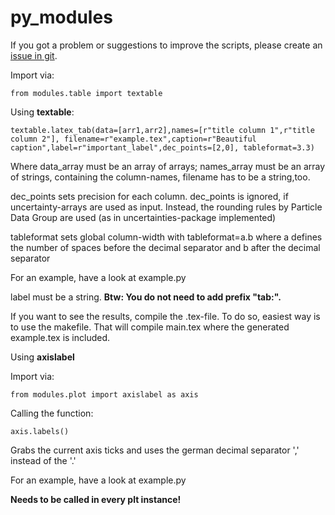 # py_modules
If you got a problem or suggestions to improve the scripts, please create an [issue in git](https://github.com/Julian-Hochhaus/py_modules/issues).

Import via:

    from modules.table import textable



Using **textable**:

    textable.latex_tab(data=[arr1,arr2],names=[r"title column 1",r"title column 2"], filename=r"example.tex",caption=r"Beautiful caption",label=r"important_label",dec_points=[2,0], tableformat=3.3)


Where data_array must be an array of arrays; names_array must be an array of strings, containing the column-names, filename has to be a string,too.

dec_points sets precision for each column. dec_points is ignored, if uncertainty-arrays are used as input. Instead, the rounding rules by Particle Data Group are used (as in uncertainties-package implemented)

tableformat sets global column-width with
    tableformat=a.b
where a defines the number of spaces before the decimal separator and b after the decimal separator

For an example, have a look at example.py

label must be a string.
**Btw: You do not need to add prefix "tab:".**


If you want to see the results, compile the .tex-file.
To do so, easiest way is to use the makefile.
That will compile main.tex where the generated example.tex is included. 


Using **axislabel**

Import via:

    from modules.plot import axislabel as axis

Calling the function:

    axis.labels()
Grabs the current axis ticks and uses the german decimal separator ',' instead of the '.'

For an example, have a look at example.py



**Needs to be called in every plt instance!**
